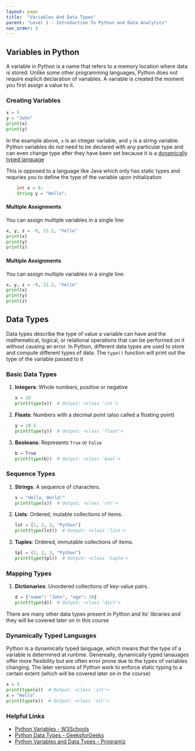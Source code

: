 ```yaml
---
layout: page
title:  "Variables And Data Types"
parent: "Level 1 - Introduction To Python and Data Analytics"
nav_order: 3
---
```


## Variables in Python
A variable in Python is a name that refers to a memory location where data is stored. Unlike some other programming languages, Python does not require explicit declaration of variables. A variable is created the moment you first assign a value to it.

### Creating Variables

```python
x = 5
y = "John"
print(x)
print(y)
```

In the example above, `x` is an integer variable, and `y` is a string variable. Python variables do not need to be declared with any particular type and can even change type after they have been set because it is a [dynamically typed language](#dynamically-typed-languages)

This is opposed to a language like Java which only has static types and requries you to define the type of the variable upon initialization

```java
    int x = 9;
    String y = "Hello";
```

#### Multiple Assignments

You can assign multiple variables in a single line:

```python
x, y, z = -9, 22.2, "hello"
print(x)
print(y)
print(z)
```


#### Multiple Assignments

You can assign multiple variables in a single line:

```python
x, y, z = -9, 22.2, "hello"
print(x)
print(y)
print(z)
```

## Data Types

Data types describe the type of value a variable can have and the mathematical, logical, or relational operations that can be performed on it without causing an error. In Python, different data types are used to store and compute different types of data. The `type()` function will print out the type of the variable passed to it

### Basic Data Types

1. **Integers**: Whole numbers, positive or negative
    ```python
    x = 10
    print(type(x))  # Output: <class 'int'>
    ```

2. **Floats**: Numbers with a decimal point (also called a floating point)
    ```python
    y = 10.5
    print(type(y))  # Output: <class 'float'>
    ```

3. **Booleans**: Represents `True` or `False`
    ```python
    b = True
    print(type(b))  # Output: <class 'bool'>
    ```


### Sequence Types

1. **Strings**: A sequence of characters.
    ```python
    s = "Hello, World!"
    print(type(s))  # Output: <class 'str'>
    ```

2. **Lists**: Ordered, mutable collections of items.
    ```python
    lst = [1, 2, 3, "Python"]
    print(type(lst))  # Output: <class 'list'>
    ```
3. **Tuples**: Ordered, immutable collections of items.
    ```python
    tpl = (1, 2, 3, "Python")
    print(type(tpl))  # Output: <class 'tuple'>
    ```

### Mapping Types

1. **Dictionaries**: Unordered collections of key-value pairs.
    ```python
    d = {"name": "John", "age": 30}
    print(type(d))  # Output: <class 'dict'>
    ```

There are many other data types present in Python and its' libraries and they will be covered later on in this course

### Dynamically Typed Languages

Python is a dynamically typed language, which means that the type of a variable is determined at runtime. Genereally, dynamically typed lanauages offer more flexibility but are often error prone due to the types of variables changing. The later versions of Python work to enforce static typing to a certain extent (which will be covered later on in the course)

```python
x = 5
print(type(x))  # Output: <class 'int'>
x = "Hello"
print(type(x))  # Output: <class 'str'>
```

### Helpful Links
- [Python Variables - W3Schools](https://www.w3schools.com/python/python_variables.asp)
- [Python Data Types - GeeksforGeeks](https://www.geeksforgeeks.org/python-data-types/)
- [Python Variables and Data Types - Programiz](https://www.programiz.com/python-programming/variables-datatypes)
